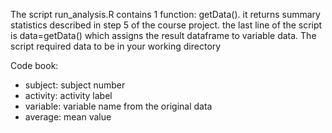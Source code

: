 

The script run_analysis.R contains 1 function: getData(). it returns summary statistics described in step 5 of the course project. the last line of the script is data=getData() which assigns the result dataframe to variable data. The script required data to be in your working directory

Code book:
- subject: subject number
- activity: activity label
- variable: variable name from the original data
- average: mean value  